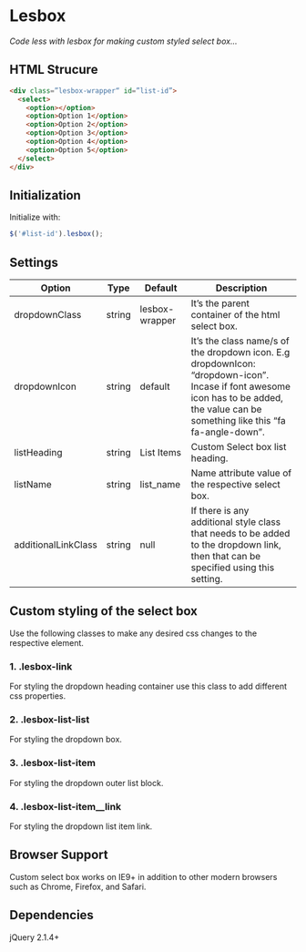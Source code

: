 # Lesbox
_Code less with lesbox for making custom styled select box..._

## HTML Strucure

```html
<div class=”lesbox-wrapper“ id=”list-id”>
  <select>
    <option></option>
    <option>Option 1</option>
    <option>Option 2</option>
    <option>Option 3</option>
    <option>Option 4</option>
    <option>Option 5</option>
  </select>
</div>
```

## Initialization
Initialize with:
```javascript
$('#list-id').lesbox();
```

## Settings

Option | Type | Default | Description
------ | ---- | ------- | -----------
dropdownClass | string | lesbox-wrapper | It’s the parent container of the html select box.
dropdownIcon | string | default | It’s the class name/s of the dropdown icon. E.g dropdownIcon: “dropdown-icon”. Incase if font awesome icon has to be added, the value can be something like this “fa fa-angle-down”.
listHeading | string | List Items | Custom Select box list heading.
listName | string | list_name | Name attribute value of the respective select box.
additionalLinkClass | string | null | If there is any additional style class that needs to be added to the dropdown link, then that can be specified using this setting.

## Custom styling of the select box
Use the following classes to make any desired css changes to the respective element.

### 1.	.lesbox-link
For styling the dropdown heading container use this class to add different css properties.

### 2.	.lesbox-list-list
For styling the dropdown box.

### 3.	.lesbox-list-item
For styling the dropdown outer list block.

### 4.	.lesbox-list-item__link
For styling the dropdown list item link.

## Browser Support
Custom select box works on IE9+ in addition to other modern browsers such as Chrome, Firefox, and Safari.

## Dependencies
jQuery 2.1.4+
